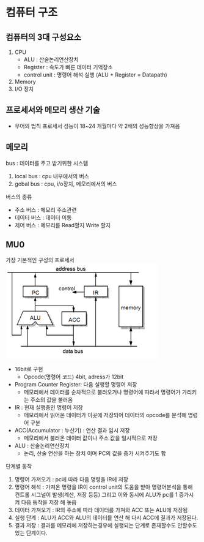 # 컴퓨터 구조

## 컴퓨터의 3대 구성요소

1. CPU
   - ALU : 산술논리연산장치
   - Register : 속도가 빠른 데이터 기억장소
   - control unit : 명령어 해석 실행
     (ALU + Register = Datapath)
2. Memory
3. I/O 장치

## 프로세서와 메모리 생산 기술

- 무어의 법칙
  프로세서 성능이 18~24 개월마다 약 2배의 성능향상을 가져옴

## 메모리

bus : 데이터를 주고 받기위한 시스템

1.  local bus : cpu 내부에서의 버스
2.  gobal bus : cpu, i/o장치, 메모리에서의 버스

버스의 종류

- 주소 버스 : 메모리 주소관련
- 데이터 버스 : 데이터 이동
- 제어 버스 : 메모리를 Read할지 Write 할지

## MU0

가장 기본적인 구성의 프로세서
![mu0](img/mu0.png)

- 16bit로 구현
  - Opcode(명령어 코드) 4bit, adress가 12bit
- Program Counter Register: 다음 실행할 명령어 저장
  - 메모리에서 데이터를 순차적으로 불러오거나 명령어에 따라서 명령어가 가리키는 주소의 값을 불러옴
- IR : 현재 실행중인 명령어 저장
  - 메모리에서 읽어온 데이터가 이곳에 저장되어 데이터의 opcode를 분석해 명렁어 구분
- ACC(Accumulator : 누산기) : 연산 결과 임시 저장
  - 메모리에서 불러온 데이터 값이나 주소 값을 일시적으로 저장
- ALU : 산술논리연산장치
  - 논리, 산술 연산을 하는 장치 이며 PC의 값을 증가 시켜주기도 함

단계별 동작

1. 명령어 가져오기 : pc에 따라 다음 명령을 IR에 저장
2. 명령어 해석 : 가져온 명령을 IR이 control unit의 도움을 받아 명령어분석을 통해 컨트롤 시그널이 발생(계산, 저장 등등) 그리고 이와 동시에 ALU가 pc를 1 증가시켜 다음 동작을 저장 해 놓음
3. 데이터 가져오기 : IR의 주소에 따라 데이터를 가져와 ACC 또는 ALU에 저장됨
4. 실행 단계 : ALU가 ACC와 ALU의 데이터를 연산 해 다시 ACC에 결과가 저장된다.
5. 결과 저장 : 결과를 메모리에 저장하는경우에 실행되는 단계로 존재할수도 안할수도 있는 단계이다.
